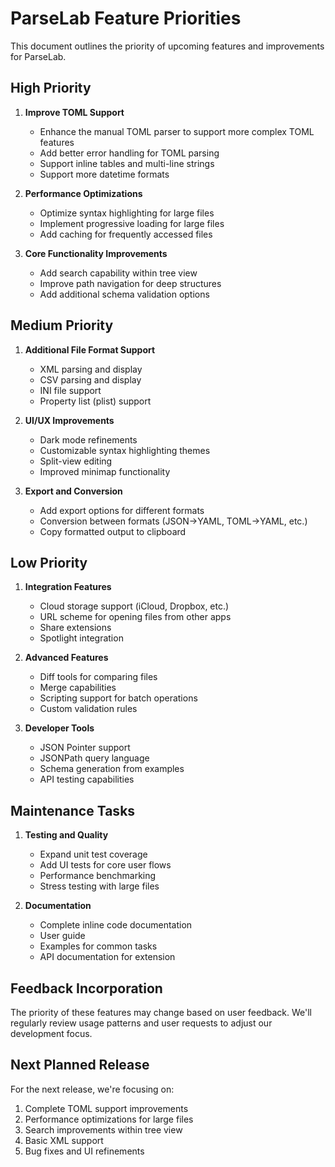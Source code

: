 # ParseLab Feature Priorities

This document outlines the priority of upcoming features and improvements for ParseLab.

## High Priority

1. **Improve TOML Support**
   - Enhance the manual TOML parser to support more complex TOML features
   - Add better error handling for TOML parsing
   - Support inline tables and multi-line strings
   - Support more datetime formats

2. **Performance Optimizations**
   - Optimize syntax highlighting for large files
   - Implement progressive loading for large files
   - Add caching for frequently accessed files

3. **Core Functionality Improvements**
   - Add search capability within tree view
   - Improve path navigation for deep structures
   - Add additional schema validation options

## Medium Priority

1. **Additional File Format Support**
   - XML parsing and display
   - CSV parsing and display
   - INI file support
   - Property list (plist) support

2. **UI/UX Improvements**
   - Dark mode refinements
   - Customizable syntax highlighting themes
   - Split-view editing
   - Improved minimap functionality

3. **Export and Conversion**
   - Add export options for different formats
   - Conversion between formats (JSON→YAML, TOML→YAML, etc.)
   - Copy formatted output to clipboard

## Low Priority

1. **Integration Features**
   - Cloud storage support (iCloud, Dropbox, etc.)
   - URL scheme for opening files from other apps
   - Share extensions
   - Spotlight integration

2. **Advanced Features**
   - Diff tools for comparing files
   - Merge capabilities
   - Scripting support for batch operations
   - Custom validation rules

3. **Developer Tools**
   - JSON Pointer support
   - JSONPath query language
   - Schema generation from examples
   - API testing capabilities

## Maintenance Tasks

1. **Testing and Quality**
   - Expand unit test coverage
   - Add UI tests for core user flows
   - Performance benchmarking
   - Stress testing with large files

2. **Documentation**
   - Complete inline code documentation
   - User guide
   - Examples for common tasks
   - API documentation for extension

## Feedback Incorporation

The priority of these features may change based on user feedback. We'll regularly review usage patterns and user requests to adjust our development focus.

## Next Planned Release

For the next release, we're focusing on:

1. Complete TOML support improvements
2. Performance optimizations for large files
3. Search improvements within tree view
4. Basic XML support
5. Bug fixes and UI refinements